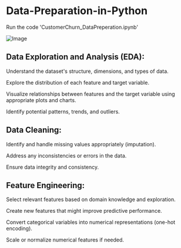# Data-Preparation-in-Python

Run the code 'CustomerChurn_DataPreperation.ipynb'

![Image](https://github.com/user-attachments/assets/1478328b-b2be-4332-b17f-59d18e71337a)

## Data Exploration and Analysis (EDA):

Understand the dataset's structure, dimensions, and types of data.

Explore the distribution of each feature and target variable.

Visualize relationships between features and the target variable using appropriate plots and charts.

Identify potential patterns, trends, and outliers.

## Data Cleaning:

Identify and handle missing values appropriately (imputation).

Address any inconsistencies or errors in the data.

Ensure data integrity and consistency.

## Feature Engineering:

Select relevant features based on domain knowledge and exploration.

Create new features that might improve predictive performance.

Convert categorical variables into numerical representations (one-hot encoding).

Scale or normalize numerical features if needed.

